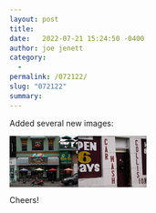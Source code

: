 ```yaml
---
layout: post
title:  
date:   2022-07-21 15:24:50 -0400
author: joe jenett
category:
  -  
permalink: /072122/
slug: "072122"
summary:
---
```

<p>Added several new images:</p>
<div style="height:90px;"><a class="image" href="/images/show?image=red_scooter"><img src="/images/thumbs/thumb_red_scooter.jpg" alt=""></a><a class="image" href="/images/show?image=12199"><img src="/images/thumbs/thumb_12199.jpg" alt=""></a></div>
<p>Cheers!</p>